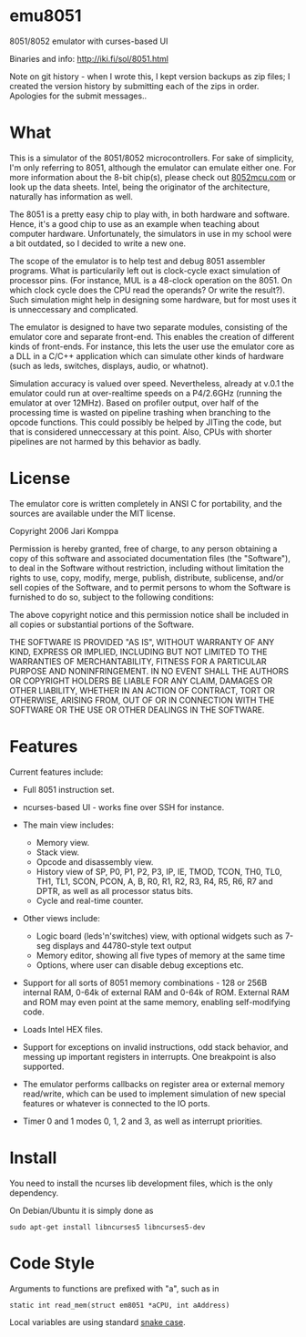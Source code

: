 emu8051
=======

8051/8052 emulator with curses-based UI

Binaries and info: http://iki.fi/sol/8051.html

Note on git history - when I wrote this, I kept version backups as zip files; I created the version history by submitting each of the zips in order. Apologies for the submit messages..

What
====

This is a simulator of the 8051/8052 microcontrollers. For sake of simplicity, I'm only referring to 8051, although the emulator can emulate either one. For more information about the 8-bit chip(s), please check out [8052mcu.com](http://8052mcu.com/) or look up the data sheets. Intel, being the originator of the architecture, naturally has information as well.

The 8051 is a pretty easy chip to play with, in both hardware and software. Hence, it's a good chip to use as an example when teaching about computer hardware. Unfortunately, the simulators in use in my school were a bit outdated, so I decided to write a new one.

The scope of the emulator is to help test and debug 8051 assembler programs. What is particularily left out is clock-cycle exact simulation of processor pins. (For instance, MUL is a 48-clock operation on the 8051. On which clock cycle does the CPU read the operands? Or write the result?). Such simulation might help in designing some hardware, but for most uses it is unneccessary and complicated.

The emulator is designed to have two separate modules, consisting of the emulator core and separate front-end. This enables the creation of different kinds of front-ends. For instance, this lets the user use the emulator core as a DLL in a C/C++ application which can simulate other kinds of hardware (such as leds, switches, displays, audio, or whatnot).

Simulation accuracy is valued over speed. Nevertheless, already at v.0.1 the emulator could run at over-realtime speeds on a P4/2.6GHz (running the emulator at over 12MHz). Based on profiler output, over half of the processing time is wasted on pipeline trashing when branching to the opcode functions. This could possibly be helped by JITing the code, but that is considered unneccessary at this point. Also, CPUs with shorter pipelines are not harmed by this behavior as badly.

License
=======

The emulator core is written completely in ANSI C for portability, and the sources are available under the MIT license.

Copyright 2006 Jari Komppa

Permission is hereby granted, free of charge, to any person obtaining 
a copy of this software and associated documentation files (the 
"Software"), to deal in the Software without restriction, including 
without limitation the rights to use, copy, modify, merge, publish, 
distribute, sublicense, and/or sell copies of the Software, and to 
permit persons to whom the Software is furnished to do so, subject 
to the following conditions: 

The above copyright notice and this permission notice shall be included 
in all copies or substantial portions of the Software. 

THE SOFTWARE IS PROVIDED "AS IS", WITHOUT WARRANTY OF ANY KIND, EXPRESS 
OR IMPLIED, INCLUDING BUT NOT LIMITED TO THE WARRANTIES OF MERCHANTABILITY, 
FITNESS FOR A PARTICULAR PURPOSE AND NONINFRINGEMENT. IN NO EVENT SHALL THE 
AUTHORS OR COPYRIGHT HOLDERS BE LIABLE FOR ANY CLAIM, DAMAGES OR OTHER 
LIABILITY, WHETHER IN AN ACTION OF CONTRACT, TORT OR OTHERWISE, ARISING 
FROM, OUT OF OR IN CONNECTION WITH THE SOFTWARE OR THE USE OR OTHER DEALINGS 
IN THE SOFTWARE. 

Features
========

Current features include:

- Full 8051 instruction set.

- ncurses-based UI - works fine over SSH for instance.

- The main view includes:
    - Memory view.
    - Stack view.
    - Opcode and disassembly view.
    - History view of SP, P0, P1, P2, P3, IP, IE, TMOD, TCON, TH0, TL0, TH1, TL1, SCON, PCON, A, B, R0, R1, R2, R3, R4, R5, R6, R7 and DPTR, as well as all processor status bits.
    - Cycle and real-time counter.

- Other views include:
    - Logic board (leds'n'switches) view, with optional widgets such as 7-seg displays and 44780-style text output
    - Memory editor, showing all five types of memory at the same time
    - Options, where user can disable debug exceptions etc.
- Support for all sorts of 8051 memory combinations - 128 or 256B internal RAM, 0-64k of external RAM and 0-64k of ROM. External RAM and ROM may even point at the same memory, enabling self-modifying code.
- Loads Intel HEX files.
- Support for exceptions on invalid instructions, odd stack behavior, and messing up important registers in interrupts. One breakpoint is also supported.
- The emulator performs callbacks on register area or external memory read/write, which can be used to implement simulation of new special features or whatever is connected to the IO ports.
- Timer 0 and 1 modes 0, 1, 2 and 3, as well as interrupt priorities.

Install
=======

You need to install the ncurses lib development files, which is the only dependency.

On Debian/Ubuntu it is simply done as

    sudo apt-get install libncurses5 libncurses5-dev


Code Style
==========

Arguments to functions are prefixed with "a", such as in

    static int read_mem(struct em8051 *aCPU, int aAddress)

Local variables are using standard [snake case](https://wikipedia.org/wiki/Snake_case).
